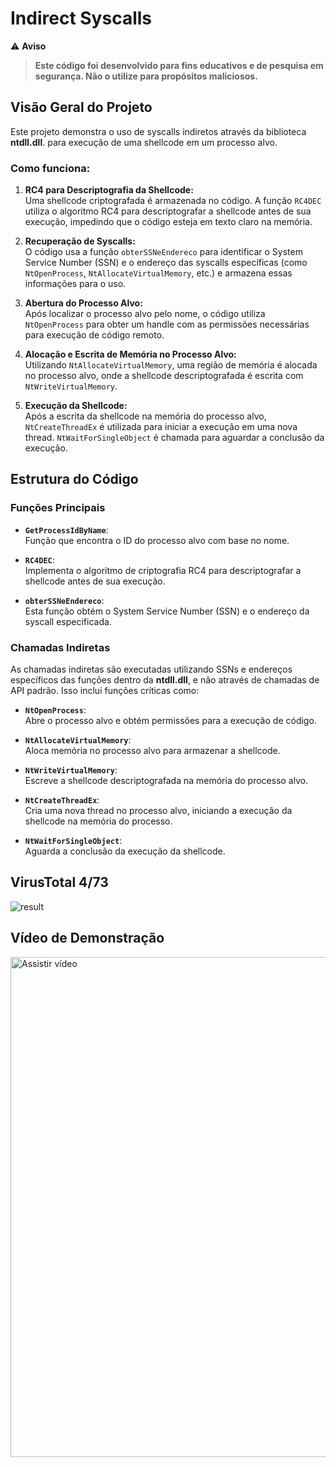 # Indirect Syscalls

⚠️ **Aviso**  
> **Este código foi desenvolvido para fins educativos e de pesquisa em segurança. Não o utilize para propósitos maliciosos.**

## Visão Geral do Projeto

Este projeto demonstra o uso de syscalls indiretos através da biblioteca **ntdll.dll**. para execução de uma shellcode em um processo alvo.

### Como funciona:

1. **RC4 para Descriptografia da Shellcode:**  
   Uma shellcode criptografada é armazenada no código. A função `RC4DEC` utiliza o algoritmo RC4 para descriptografar a shellcode antes de sua execução, impedindo que o código esteja em texto claro na memória.

2. **Recuperação de Syscalls:**  
   O código usa a função `obterSSNeEndereco` para identificar o System Service Number (SSN) e o endereço das syscalls específicas (como `NtOpenProcess`, `NtAllocateVirtualMemory`, etc.) e armazena essas informações para o uso.

3. **Abertura do Processo Alvo:**  
   Após localizar o processo alvo pelo nome, o código utiliza `NtOpenProcess` para obter um handle com as permissões necessárias para execução de código remoto.

4. **Alocação e Escrita de Memória no Processo Alvo:**  
   Utilizando `NtAllocateVirtualMemory`, uma região de memória é alocada no processo alvo, onde a shellcode descriptografada é escrita com `NtWriteVirtualMemory`.

5. **Execução da Shellcode:**  
   Após a escrita da shellcode na memória do processo alvo, `NtCreateThreadEx` é utilizada para iniciar a execução em uma nova thread. `NtWaitForSingleObject` é chamada para aguardar a conclusão da execução.

## Estrutura do Código

### Funções Principais

- **`GetProcessIdByName`**:  
   Função que encontra o ID do processo alvo com base no nome.

- **`RC4DEC`**:  
   Implementa o algoritmo de criptografia RC4 para descriptografar a shellcode antes de sua execução.

- **`obterSSNeEndereco`**:  
   Esta função obtém o System Service Number (SSN) e o endereço da syscall especificada.

### Chamadas Indiretas

As chamadas indiretas são executadas utilizando SSNs e endereços específicos das funções dentro da **ntdll.dll**, e não através de chamadas de API padrão. Isso inclui funções críticas como:

- **`NtOpenProcess`**:  
   Abre o processo alvo e obtém permissões para a execução de código.

- **`NtAllocateVirtualMemory`**:  
   Aloca memória no processo alvo para armazenar a shellcode.

- **`NtWriteVirtualMemory`**:  
   Escreve a shellcode descriptografada na memória do processo alvo.

- **`NtCreateThreadEx`**:  
   Cria uma nova thread no processo alvo, iniciando a execução da shellcode na memória do processo.

- **`NtWaitForSingleObject`**:  
   Aguarda a conclusão da execução da shellcode.

## VirusTotal 4/73
![result](https://i.imgur.com/0SGTpMD.png)

## Vídeo de Demonstração

<a href="https://www.youtube.com/watch?v=csRmxOoYsU8" target="_blank">
    <img src="https://img.youtube.com/vi/csRmxOoYsU8/0.jpg" alt="Assistir vídeo" width="800" />
</a>
